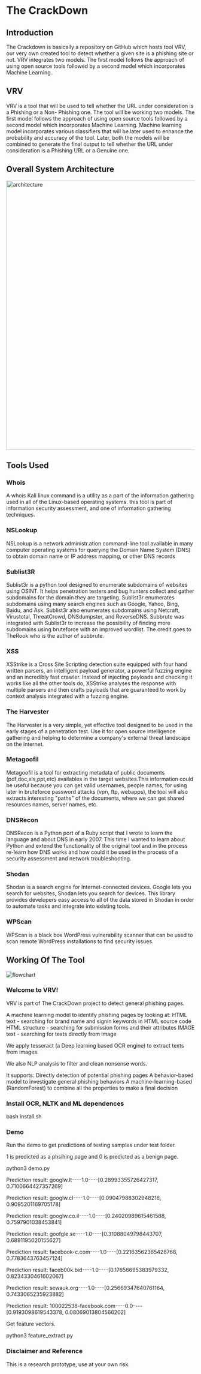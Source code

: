 # The CrackDown

## Introduction
The Crackdown is basically a repository on GitHub which hosts tool VRV, our very own created tool to detect whether a given site is a phishing site or not. VRV integrates two models. The first model follows the approach of using open source tools followed  by a second model which incorporates Machine Learning.

## VRV
VRV is a tool that will be used to tell whether the URL under consideration is a Phishing or a Non- Phishing one.
The tool will be working two models.
The first model follows the approach of using open source tools followed  by a second model which incorporates Machine Learning.
Machine learning model incorporates various classifiers that will be later used to enhance the probability and accuracy of the tool.
Later, both the models will be combined to generate the final output to tell whether the URL under consideration is a Phishing URL or a Genuine one.

## Overall System Architecture

<img width="718" alt="architecture" src="https://user-images.githubusercontent.com/54947999/66774467-3c66d280-eedf-11e9-9ca5-29e81361f7ab.png">

## Tools Used
### Whois
A whois Kali linux command is a utility as a part of the information gathering used in all of the Linux-based operating systems. this tool is part of information security assessment, and one of information gathering techniques.
### NSLookup
NSLookup is a network administr.ation command-line tool available in many computer operating systems for querying the Domain Name System (DNS) to obtain domain name or IP address mapping, or other DNS records
### Sublist3R
Sublist3r is a python tool designed to enumerate subdomains of websites using OSINT. It helps penetration testers and bug hunters collect and gather subdomains for the domain they are targeting. Sublist3r enumerates subdomains using many search engines such as Google, Yahoo, Bing, Baidu, and Ask. Sublist3r also enumerates subdomains using Netcraft, Virustotal, ThreatCrowd, DNSdumpster, and ReverseDNS.
Subbrute was integrated with Sublist3r to increase the possibility of finding more subdomains using bruteforce with an improved wordlist. The credit goes to TheRook who is the author of subbrute.
### XSS
XSStrike is a Cross Site Scripting detection suite equipped with four hand written parsers, an intelligent payload generator, a powerful fuzzing engine and an incredibly fast crawler.
Instead of injecting payloads and checking it works like all the other tools do, XSStrike analyses the response with multiple parsers and then crafts payloads that are guaranteed to work by context analysis integrated with a fuzzing engine.
### The Harvester
The Harvester is a very simple, yet effective tool designed to be used in the early
stages of a penetration test. Use it for open source intelligence gathering and
helping to determine a company's external threat landscape on the internet.
### Metagoofil
Metagoofil is a tool for extracting metadata of public documents (pdf,doc,xls,ppt,etc) availables in the target websites.This information could be useful because you can get valid usernames, people names, for using later in bruteforce password attacks (vpn, ftp, webapps), the tool will also extracts interesting "paths" of the documents, where we can get shared resources names, server names, etc.
### DNSRecon
DNSRecon is a Python port of a Ruby script that I wrote to learn the language and about DNS in early 2007. This time I wanted to learn about Python and extend the functionality of the original tool and in the process re-learn how DNS works and how could it be used in the process of a security assessment and network troubleshooting.
### Shodan
Shodan is a search engine for Internet-connected devices. Google lets you search for websites, Shodan lets you search for devices. This library provides developers easy access to all of the data stored in Shodan in order to automate tasks and integrate into existing tools.
### WPScan
WPScan is a black box WordPress vulnerability scanner that can be used to scan remote WordPress installations to find security issues.

## Working Of The Tool

![flowchart](https://user-images.githubusercontent.com/54947999/66774657-b5fec080-eedf-11e9-866d-b4dfbbfacf35.png)

### Welcome to VRV!

VRV is part of The CrackDown project to detect general phishing pages.

A machine learning model to identify phishing pages by looking at:
HTML text - searching for brand name and signin keywords in HTML source code
HTML structure - searching for submission forms and their attributes
IMAGE text - searching for texts directly from image

We apply tesseract (a Deep learning based OCR engine) to extract texts from images.

We also NLP analysis to filter and clean nonsense words.

It supports:
Directly detection of potential phishing pages
A behavior-based model to investigate general phishing behaviors
A machine-learning-based (RandomForest) to combine all the properties to make a final decision

### Install OCR, NLTK and ML dependences
bash install.sh

### Demo
Run the demo to get predictions of testing samples under test folder.

1 is predicted as a phsihing page and 0 is predicted as a benign page.

python3 demo.py

Prediction result:	 googlw.lt----1.0----[0.28993355726427317, 0.7100664427357269]

Prediction result:	 googlw.cl----1.0----[0.09047988302948216, 0.9095201169705178]

Prediction result:	 googlw.co.il----1.0----[0.24020989615461588, 0.7597901038453841]

Prediction result:	 goofgle.se----1.0----[0.31088049798443707, 0.6891195020155627]

Prediction result:	 facebook-c.com----1.0----[0.22163562365428768, 0.7783643763457124]

Prediction result:	 faceb00k.bid----1.0----[0.17656695383979332, 0.8234330461602067]

Prediction result:	 sewauk.org----1.0----[0.25669347640761164, 0.7433065235923882]

Prediction result:	 100022538-facebook.com----0.0----[0.9193098619543378, 0.08069013804566202]

Get feature vectors.

python3 feature_extract.py

### Disclaimer and Reference
This is a research prototype, use at your own risk.
